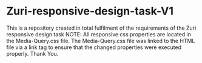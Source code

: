 # Zuri-responsive-design-task-V1
This is a repository created in total fulfilment of the requirements of the Zuri responsive design task
NOTE: All responsive css properties are located in the Media-Query.css file. 
The Media-Query.css file was linked to the HTML file via a link tag to ensure that the changed properties were executed properly.
Thank You.
